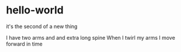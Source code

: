 # hello-world
it's the second of a new thing 

I have two arms and and extra long spine 
When I twirl my arms I move forward in time 
